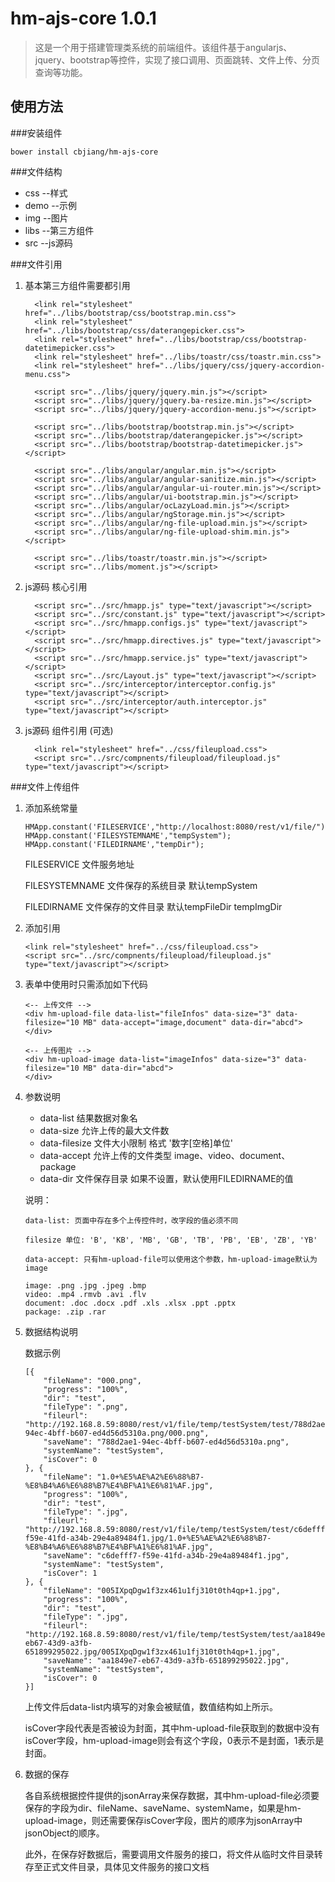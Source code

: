# hm-ajs-core 1.0.1
>这是一个用于搭建管理类系统的前端组件。该组件基于angularjs、jquery、bootstrap等控件，实现了接口调用、页面跳转、文件上传、分页查询等功能。

## 使用方法

###安装组件

```
bower install cbjiang/hm-ajs-core
```

###文件结构

* css --样式
* demo --示例
* img --图片
* libs --第三方组件
* src --js源码

###文件引用

1. 基本第三方组件需要都引用

	```
	  <link rel="stylesheet" href="../libs/bootstrap/css/bootstrap.min.css">
	  <link rel="stylesheet" href="../libs/bootstrap/css/daterangepicker.css">
	  <link rel="stylesheet" href="../libs/bootstrap/css/bootstrap-datetimepicker.css">
	  <link rel="stylesheet" href="../libs/toastr/css/toastr.min.css">
	  <link rel="stylesheet" href="../libs/jquery/css/jquery-accordion-menu.css">
	  
	  <script src="../libs/jquery/jquery.min.js"></script>
	  <script src="../libs/jquery/jquery.ba-resize.min.js"></script>
	  <script src="../libs/jquery/jquery-accordion-menu.js"></script>
	  
	  <script src="../libs/bootstrap/bootstrap.min.js"></script>
	  <script src="../libs/bootstrap/daterangepicker.js"></script>
	  <script src="../libs/bootstrap/bootstrap-datetimepicker.js"></script>
	
	  <script src="../libs/angular/angular.min.js"></script>
	  <script src="../libs/angular/angular-sanitize.min.js"></script>
	  <script src="../libs/angular/angular-ui-router.min.js"></script>
	  <script src="../libs/angular/ui-bootstrap.min.js"></script>
	  <script src="../libs/angular/ocLazyLoad.min.js"></script>
	  <script src="../libs/angular/ngStorage.min.js"></script>
	  <script src="../libs/angular/ng-file-upload.min.js"></script>
	  <script src="../libs/angular/ng-file-upload-shim.min.js"></script>
	  
	  <script src="../libs/toastr/toastr.min.js"></script>
	  <script src="../libs/moment.js"></script>
	```
	
2. js源码 核心引用

	```
	  <script src="../src/hmapp.js" type="text/javascript"></script>
	  <script src="../src/constant.js" type="text/javascript"></script>
	  <script src="../src/hmapp.configs.js" type="text/javascript"></script>
	  <script src="../src/hmapp.directives.js" type="text/javascript"></script>
	  <script src="../src/hmapp.service.js" type="text/javascript"></script>
	  <script src="../src/Layout.js" type="text/javascript"></script>
	  <script src="../src/interceptor/interceptor.config.js" type="text/javascript"></script>
	  <script src="../src/interceptor/auth.interceptor.js" type="text/javascript"></script>
	```

3. js源码 组件引用 (可选)

	```
	  <link rel="stylesheet" href="../css/fileupload.css">
	  <script src="../src/compnents/fileupload/fileupload.js" type="text/javascript"></script>
	```

###文件上传组件

1. 添加系统常量

	```
	HMApp.constant('FILESERVICE',"http://localhost:8080/rest/v1/file/");
	HMApp.constant('FILESYSTEMNAME',"tempSystem");
	HMApp.constant('FILEDIRNAME',"tempDir");
	```
	FILESERVICE 文件服务地址
	
	FILESYSTEMNAME 文件保存的系统目录 默认tempSystem
	
	FILEDIRNAME 文件保存的文件目录 默认tempFileDir tempImgDir

1. 添加引用

	```
	<link rel="stylesheet" href="../css/fileupload.css">
	<script src="../src/compnents/fileupload/fileupload.js" type="text/javascript"></script>
	```

2. 表单中使用时只需添加如下代码

	```
	<-- 上传文件 -->
	<div hm-upload-file data-list="fileInfos" data-size="3" data-filesize="10 MB" data-accept="image,document" data-dir="abcd">
	</div>
	
	<-- 上传图片 -->
	<div hm-upload-image data-list="imageInfos" data-size="3" data-filesize="10 MB" data-dir="abcd">
	</div>
	```

3. 参数说明

	* data-list 结果数据对象名
	* data-size 允许上传的最大文件数
	* data-filesize 文件大小限制 格式 '数字[空格]单位'
	* data-accept 允许上传的文件类型 image、video、document、package
	* data-dir 文件保存目录 如果不设置，默认使用FILEDIRNAME的值

	说明：
	
	```
	data-list: 页面中存在多个上传控件时，改字段的值必须不同
	
	filesize 单位: 'B', 'KB', 'MB', 'GB', 'TB', 'PB', 'EB', 'ZB', 'YB'
	
	data-accept: 只有hm-upload-file可以使用这个参数，hm-upload-image默认为image
	
	image: .png .jpg .jpeg .bmp
	video: .mp4 .rmvb .avi .flv
	document: .doc .docx .pdf .xls .xlsx .ppt .pptx
	package: .zip .rar
	```

4. 数据结构说明

	数据示例
	
	```
	[{
	    "fileName": "000.png",
	    "progress": "100%",
	    "dir": "test",
	    "fileType": ".png",
	    "fileurl": "http://192.168.8.59:8080/rest/v1/file/temp/testSystem/test/788d2ae1-94ec-4bff-b607-ed4d56d5310a.png/000.png",
	    "saveName": "788d2ae1-94ec-4bff-b607-ed4d56d5310a.png",
	    "systemName": "testSystem",
	    "isCover": 0
	}, {
	    "fileName": "1.0+%E5%AE%A2%E6%88%B7-%E8%B4%A6%E6%88%B7%E4%BF%A1%E6%81%AF.jpg",
	    "progress": "100%",
	    "dir": "test",
	    "fileType": ".jpg",
	    "fileurl": "http://192.168.8.59:8080/rest/v1/file/temp/testSystem/test/c6defff7-f59e-41fd-a34b-29e4a89484f1.jpg/1.0+%E5%AE%A2%E6%88%B7-%E8%B4%A6%E6%88%B7%E4%BF%A1%E6%81%AF.jpg",
	    "saveName": "c6defff7-f59e-41fd-a34b-29e4a89484f1.jpg",
	    "systemName": "testSystem",
	    "isCover": 1
	}, {
	    "fileName": "005IXpqDgw1f3zx461u1fj310t0th4qp+1.jpg",
	    "progress": "100%",
	    "dir": "test",
	    "fileType": ".jpg",
	    "fileurl": "http://192.168.8.59:8080/rest/v1/file/temp/testSystem/test/aa1849e7-eb67-43d9-a3fb-651899295022.jpg/005IXpqDgw1f3zx461u1fj310t0th4qp+1.jpg",
	    "saveName": "aa1849e7-eb67-43d9-a3fb-651899295022.jpg",
	    "systemName": "testSystem",
	    "isCover": 0
	}]
	```
	
	上传文件后data-list内填写的对象会被赋值，数值结构如上所示。
	
	isCover字段代表是否被设为封面，其中hm-upload-file获取到的数据中没有isCover字段，hm-upload-image则会有这个字段，0表示不是封面，1表示是封面。

5. 数据的保存

	各自系统根据控件提供的jsonArray来保存数据，其中hm-upload-file必须要保存的字段为dir、fileName、saveName、systemName，如果是hm-upload-image，则还需要保存isCover字段，图片的顺序为jsonArray中jsonObject的顺序。
	
	此外，在保存好数据后，需要调用文件服务的接口，将文件从临时文件目录转存至正式文件目录，具体见文件服务的接口文档

